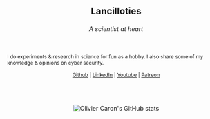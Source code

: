 <h2 align="center">Lancilloties</h2>
<h6 align="center">A scientist at heart</h6>
<br/>

<sub align="center">
  I do experiments & research in science for fun as a hobby. I also share some of my knowledge & opinions on cyber security.
</sub>
<br />

<p align="center"><sub>
        <a href="https://github.com/lancilloties">Github</a> |
        <a href="https://www.linkedin.com/in/lancilloties/">LinkedIn</a> |
        <a href="https://www.youtube.com/channel/UC8rOQvvJJt9rLzJ7BUt45Kw">Youtube</a> |
        <a href="https://www.patreon.com/lancilloties">Patreon</a>
</sub></p>

<br />
<br />

<p align="center">
  <img align="center" src="https://github-readme-stats.vercel.app/api?username=lancilloties&show_icons=true" alt="Olivier Caron's GitHub stats" />
</p>

